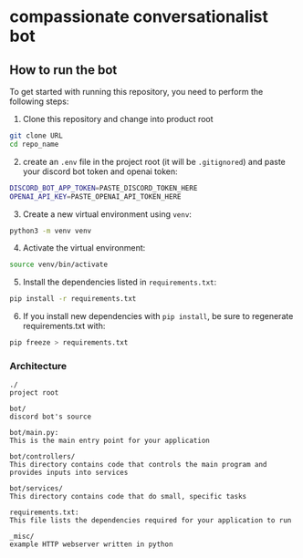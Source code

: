 # compassionate conversationalist bot

## How to run the bot
To get started with running this repository, you need to perform the following steps:

1. Clone this repository and change into product root

```sh
git clone URL
cd repo_name
```
2. create an `.env` file in the project root (it will be `.gitignored`) and paste your discord bot token and openai token:

```sh
DISCORD_BOT_APP_TOKEN=PASTE_DISCORD_TOKEN_HERE
OPENAI_API_KEY=PASTE_OPENAI_API_TOKEN_HERE
```

3. Create a new virtual environment using `venv`:
```sh
python3 -m venv venv
```

4. Activate the virtual environment:
```sh
source venv/bin/activate
```

5. Install the dependencies listed in `requirements.txt`:
   
```sh
pip install -r requirements.txt
```

6. If you install new dependencies with `pip install`, be sure to regenerate requirements.txt with:

```sh
pip freeze > requirements.txt
```

### Architecture

```text
./
project root

bot/
discord bot's source

bot/main.py:
This is the main entry point for your application

bot/controllers/
This directory contains code that controls the main program and provides inputs into services

bot/services/
This directory contains code that do small, specific tasks

requirements.txt:
This file lists the dependencies required for your application to run

_misc/
example HTTP webserver written in python
```
